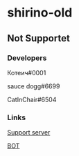 # shirino-old
## Not Supportet
### Developers 
Котеич#0001

sauce dogg#6699

CatInСhair#6504

### Links
[Support server](https://discord.gg/zfH4TRS)

[BOT](https://discord.com/oauth2/authorize?client_id=672076488958541835&permissions=8&scope=bot)
